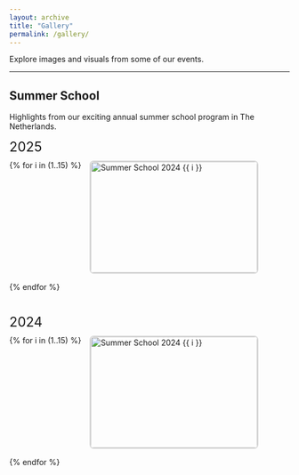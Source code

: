 ```yaml
---
layout: archive
title: "Gallery"
permalink: /gallery/
---
```


Explore images and visuals from some of our events.

<style>
  .gallery-section {
    margin-bottom: 40px;
  }
  .gallery-title {
    font-size: 24px;
    margin-bottom: 10px;
  }
  .gallery-images {
    display: flex;
    flex-wrap: wrap;
    gap: 15px;
  }
  .gallery-images img {
    width: 300px;
    height: 200px;
    object-fit: cover;
    border-radius: 8px;
    border: 2px solid #ddd;
    transition: transform 0.3s;
  }
  .gallery-images img:hover {
    transform: scale(1.05);
    border-color: #007bff;
  }
</style>

---

## Summer School
Highlights from our exciting annual summer school program in The Netherlands.

<div class="gallery-section">
  <div class="gallery-title">2025</div>
  <div class="gallery-images">
    {% for i in (1..15) %}
      <img src="/images/holland/2025_netherlands{{ i }}.jpg" alt="Summer School 2024 {{ i }}">
    {% endfor %}
  </div>
</div>

<div class="gallery-section">
  <div class="gallery-title">2024</div>
  <div class="gallery-images">
    {% for i in (1..15) %}
      <img src="/images/holland/2024_netherlands{{ i }}.jpg" alt="Summer School 2024 {{ i }}">
    {% endfor %}
  </div>
</div>
